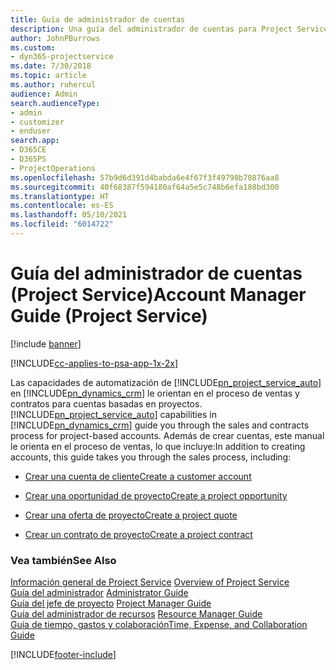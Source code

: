 ```yaml
---
title: Guía de administrador de cuentas
description: Una guía del administrador de cuentas para Project Service que realiza el proceso de ventas y contratos para cuentas basadas en proyectos
author: JohnPBurrows
ms.custom:
- dyn365-projectservice
ms.date: 7/30/2018
ms.topic: article
ms.author: ruhercul
audience: Admin
search.audienceType:
- admin
- customizer
- enduser
search.app:
- D365CE
- D365PS
- ProjectOperations
ms.openlocfilehash: 57b9d6d391d4babda6e4f67f3f49798b70876aa8
ms.sourcegitcommit: 40f68387f594180af64a5e5c748b6efa188bd300
ms.translationtype: HT
ms.contentlocale: es-ES
ms.lasthandoff: 05/10/2021
ms.locfileid: "6014722"
---
```

# <a name="account-manager-guide-project-service"></a><span data-ttu-id="a38e9-103">Guía del administrador de cuentas (Project Service)</span><span class="sxs-lookup"><span data-stu-id="a38e9-103">Account Manager Guide (Project Service)</span></span>

[!include [banner](../includes/psa-now-project-operations.md)]

[!INCLUDE[cc-applies-to-psa-app-1x-2x](../includes/cc-applies-to-psa-app-1x-2x.md)]

<span data-ttu-id="a38e9-104">Las capacidades de automatización de [!INCLUDE[pn_project_service_auto](../includes/pn-project-service-auto.md)] en [!INCLUDE[pn_dynamics_crm](../includes/pn-dynamics-crm.md)] le orientan en el proceso de ventas y contratos para cuentas basadas en proyectos.</span><span class="sxs-lookup"><span data-stu-id="a38e9-104">[!INCLUDE[pn_project_service_auto](../includes/pn-project-service-auto.md)] capabilities in [!INCLUDE[pn_dynamics_crm](../includes/pn-dynamics-crm.md)] guide you through the sales and contracts process for project-based accounts.</span></span> <span data-ttu-id="a38e9-105">Además de crear cuentas, este manual le orienta en el proceso de ventas, lo que incluye:</span><span class="sxs-lookup"><span data-stu-id="a38e9-105">In addition to creating accounts, this guide takes you through the sales process, including:</span></span>  
  
-   [<span data-ttu-id="a38e9-106">Crear una cuenta de cliente</span><span class="sxs-lookup"><span data-stu-id="a38e9-106">Create a customer account</span></span>](../psa/create-customer-account.md)  
  
-   [<span data-ttu-id="a38e9-107">Crear una oportunidad de proyecto</span><span class="sxs-lookup"><span data-stu-id="a38e9-107">Create a project opportunity</span></span>](../psa/create-project-opportunity.md)  
  
-   [<span data-ttu-id="a38e9-108">Crear una oferta de proyecto</span><span class="sxs-lookup"><span data-stu-id="a38e9-108">Create a project quote</span></span>](../psa/create-project-quote.md)  
  
-   [<span data-ttu-id="a38e9-109">Crear un contrato de proyecto</span><span class="sxs-lookup"><span data-stu-id="a38e9-109">Create a project contract</span></span>](../psa/create-project-contract.md)  
  
  
### <a name="see-also"></a><span data-ttu-id="a38e9-110">Vea también</span><span class="sxs-lookup"><span data-stu-id="a38e9-110">See Also</span></span>  
 <span data-ttu-id="a38e9-111">[Información general de Project Service](../psa/overview.md) </span><span class="sxs-lookup"><span data-stu-id="a38e9-111">[Overview of Project Service](../psa/overview.md) </span></span>  
 <span data-ttu-id="a38e9-112">[Guía del administrador](../psa/admin-guide.md) </span><span class="sxs-lookup"><span data-stu-id="a38e9-112">[Administrator Guide](../psa/admin-guide.md) </span></span>  
 <span data-ttu-id="a38e9-113">[Guía del jefe de proyecto](../psa/project-manager-guide.md) </span><span class="sxs-lookup"><span data-stu-id="a38e9-113">[Project Manager Guide](../psa/project-manager-guide.md) </span></span>  
 <span data-ttu-id="a38e9-114">[Guía del administrador de recursos](../psa/resource-manager-guide.md) </span><span class="sxs-lookup"><span data-stu-id="a38e9-114">[Resource Manager Guide](../psa/resource-manager-guide.md) </span></span>  
 [<span data-ttu-id="a38e9-115">Guía de tiempo, gastos y colaboración</span><span class="sxs-lookup"><span data-stu-id="a38e9-115">Time, Expense, and Collaboration Guide</span></span>](../psa/time-expense-collaboration-guide.md)


[!INCLUDE[footer-include](../includes/footer-banner.md)]
